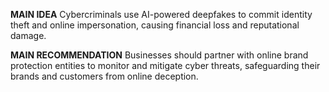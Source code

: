 **MAIN IDEA**
Cybercriminals use AI-powered deepfakes to commit identity theft and online impersonation, causing financial loss and reputational damage.

**MAIN RECOMMENDATION**
Businesses should partner with online brand protection entities to monitor and mitigate cyber threats, safeguarding their brands and customers from online deception.
